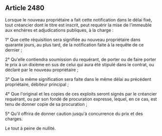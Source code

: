 Article 2480
----
Lorsque le nouveau propriétaire a fait cette notification dans le délai fixé,
tout créancier dont le titre est inscrit, peut requérir la mise de l'immeuble
aux enchères et adjudications publiques, à la charge :

1° Que cette réquisition sera signifiée au nouveau propriétaire dans quarante
jours, au plus tard, de la notification faite à la requête de ce dernier ;

2° Qu'elle contiendra soumission du requérant, de porter ou de faire porter le
prix à un dixième en sus de celui qui aura été stipulé dans le contrat, ou
déclaré par le nouveau propriétaire ;

3° Que la même signification sera faite dans le même délai au précédent
propriétaire, débiteur principal ;

4° Que l'original et les copies de ces exploits seront signés par le créancier
requérant, ou par son fondé de procuration expresse, lequel, en ce cas, est tenu
de donner copie de sa procuration ;

5° Qu'il offrira de donner caution jusqu'à concurrence du prix et des charges.

Le tout à peine de nullité.
